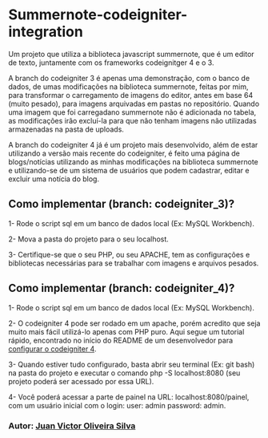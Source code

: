 # Summernote-codeigniter-integration
Um projeto que utiliza a biblioteca javascript summernote, que é um editor de texto, juntamente com os frameworks codeignitger 4 e o 3.

A branch do codeigniter 3 é apenas uma demonstração, com o banco de dados, de umas modificações na biblioteca summernote, feitas por mim, para transformar o carregamento de imagens do editor, antes em base 64 (muito pesado), para imagens arquivadas em pastas no repositório. Quando uma imagem que foi carregadano summernote não é adicionada no tabela, as modificações irão excluí-la para que não tenham imagens não utilizadas armazenadas na pasta de uploads. 

A branch do codeigniter 4 já é um projeto mais desenvolvido, além de estar utilizando a versão mais recente do codeigniter, é feito uma página de blogs/notícias utilizando as minhas modificações na biblioteca summernote e utilizando-se de um sistema de usuários que podem cadastrar, editar e excluir uma notícia do blog.

## Como implementar (branch: codeigniter_3)?
1- Rode o script sql em um banco de dados local (Ex: MySQL Workbench).

2- Mova a pasta do projeto para o seu localhost.

3- Certifique-se que o seu PHP, ou seu APACHE, tem as configurações e bibliotecas necessárias para se trabalhar com imagens e arquivos pesados.

## Como implementar (branch: codeigniter_4)?

1- Rode o script sql em um banco de dados local (Ex: MySQL Workbench).

2- O codeigniter 4 pode ser rodado em um apache, porém acredito que seja muito mais fácil utilizá-lo apenas com PHP puro. Aqui segue um tutorial rápido, encontrado no início do README de um desenvolvedor para [configurar o codeigniter 4](https://github.com/matheuscastroweb/ci4-crud "matheuscastroweb/ci4-crud").

3- Quando estiver tudo configurado, basta abrir seu terminal (Ex: git bash) na pasta do projeto e executar o comando php -S localhost:8080 (seu projeto poderá ser acessado por essa URL).

4- Você poderá acessar a parte de painel na URL: localhost:8080/painel, com um usuário inicial com o login: user: admin password: admin.

### Autor: [Juan Victor Oliveira Silva](https://github.com/JuanvictorO "JuanvictorO")
